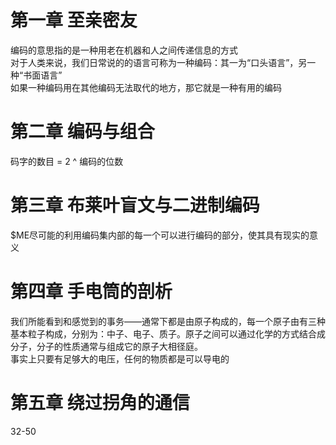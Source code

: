 # 第一章 至亲密友
编码的意思指的是一种用老在机器和人之间传递信息的方式  
对于人类来说，我们日常说的的语言可称为一种编码：其一为“口头语言”，另一种“书面语言”  
如果一种编码用在其他编码无法取代的地方，那它就是一种有用的编码  

# 第二章 编码与组合
码字的数目 = 2 ^ 编码的位数

# 第三章 布莱叶盲文与二进制编码
$ME尽可能的利用编码集内部的每一个可以进行编码的部分，使其具有现实的意义

# 第四章 手电筒的剖析
我们所能看到和感觉到的事务——通常下都是由原子构成的，每一个原子由有三种基本粒子构成，分别为：中子、电子、质子。原子之间可以通过化学的方式结合成分子，分子的性质通常与组成它的原子大相径庭。  
事实上只要有足够大的电压，任何的物质都是可以导电的

# 第五章 绕过拐角的通信
32-50